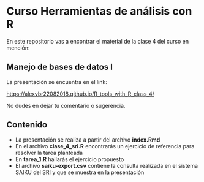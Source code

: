 # Curso Herramientas de análisis con R

En este repositorio vas a encontrar el material de la clase 4 del curso en mención:

## Manejo de bases de datos I

La presentación se encuentra en el link:

https://alexvbr22082018.github.io/R_tools_with_R_class_4/

No dudes en dejar tu comentario o sugerencia.

## Contenido

- La presentación se realiza a partir del archivo **index.Rmd**
- En el archivo **clase_4_sri.R** encontrarás un ejercicio de referencia para resolver la tarea planteada
- En **tarea_1.R** hallarás el ejercicio propuesto
- El archivo **saiku-export.csv** contiene la consulta realizada en el sistema SAIKU del SRI y que se muestra en la presentación



